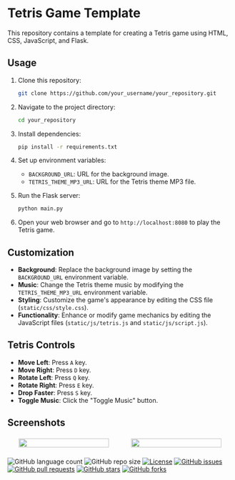 # Tetris Game Template

This repository contains a template for creating a Tetris game using HTML, CSS, JavaScript, and Flask.

## Usage

1. Clone this repository:
   ```bash
   git clone https://github.com/your_username/your_repository.git
   ```

2. Navigate to the project directory:
   ```bash
   cd your_repository
   ```

3. Install dependencies:
   ```bash
   pip install -r requirements.txt
   ```

4. Set up environment variables:
   - `BACKGROUND_URL`: URL for the background image.
   - `TETRIS_THEME_MP3_URL`: URL for the Tetris theme MP3 file.

5. Run the Flask server:
   ```bash
   python main.py
   ```

6. Open your web browser and go to `http://localhost:8080` to play the Tetris game.

## Customization

- **Background**: Replace the background image by setting the `BACKGROUND_URL` environment variable.
- **Music**: Change the Tetris theme music by modifying the `TETRIS_THEME_MP3_URL` environment variable.
- **Styling**: Customize the game's appearance by editing the CSS file (`static/css/style.css`).
- **Functionality**: Enhance or modify game mechanics by editing the JavaScript files (`static/js/tetris.js` and `static/js/script.js`).

## Tetris Controls

- **Move Left**: Press `A` key.
- **Move Right**: Press `D` key.
- **Rotate Left**: Press `Q` key.
- **Rotate Right**: Press `E` key.
- **Drop Faster**: Press `S` key.
- **Toggle Music**: Click the "Toggle Music" button.

## Screenshots

###

<div style="display: flex;" align="center">
   <img src="https://github.com/BaranDev/Tetris-Game-Template/assets/67805576/a35ef2ee-b40e-411b-ab85-bae27ef04d27" style="width: 80%; padding="10px";" />
   <img src="https://github.com/BaranDev/Tetris-Game-Template/assets/67805576/34b94994-eebe-4d38-80fb-459a7180005e" style="width: 80%; padding="10px";" />
</div>

###

![GitHub language count](https://img.shields.io/github/languages/count/barandev/Tetris-Game-Template)
![GitHub repo size](https://img.shields.io/github/repo-size/barandev/Tetris-Game-Template)
[![License](https://img.shields.io/github/license/barandev/Tetris-Game-Template)](https://github.com/barandev/Tetris-Game-Template/blob/main/LICENSE)
[![GitHub issues](https://img.shields.io/github/issues/barandev/Tetris-Game-Template)](https://github.com/barandev/Tetris-Game-Template/issues)
[![GitHub pull requests](https://img.shields.io/github/issues-pr/barandev/Tetris-Game-Template)](https://github.com/barandev/Tetris-Game-Template/pulls)
[![GitHub stars](https://img.shields.io/github/stars/barandev/Tetris-Game-Template)](https://github.com/barandev/Tetris-Game-Template/stargazers)
[![GitHub forks](https://img.shields.io/github/forks/barandev/Tetris-Game-Template)](https://github.com/barandev/Tetris-Game-Template/network)

